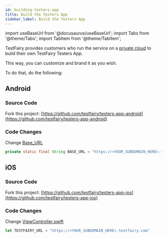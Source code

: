 ```yaml
---
id: building-testers-app
title: Build the Testers App
sidebar_label: Build the Testers App
---
```


import useBaseUrl from '@docusaurus/useBaseUrl';
import Tabs from '@theme/Tabs';
import TabItem from '@theme/TabItem';

TestFairy provides customers who run the service on a [private cloud](/test-fairy/sdk/private-cloud-int) to build their own TestFairy Testers App.

This way, you can customize and brand it as you wish.

To do that, do the following:

## Android

### Source Code

Fork this project: [https://github.com/testfairy/testers-app-android](https://github.com/testfairy/testers-app-android)

### Code Changes

Change [Base_URL](https://github.com/testfairy/testers-app-android/blob/master/TestFairyApp/src/main/java/com/testfairy/app/MainActivity.java#L49)

```java
private static final String BASE_URL = "https://<YOUR_SUBDOMAIN_HERE>.testfairy.com";
```

## iOS

### Source Code

Fork this project: [https://github.com/testfairy/testers-app-ios](https://github.com/testfairy/testers-app-ios)

### Code Changes

Change [ViewController.swift](https://github.com/testfairy/testers-app-ios/blob/master/TestFairy/ViewController.swift#L9)

```js
let TESTFAIRY_URL = "https://<YOUR_SUBDOMAIN_HERE>.testfairy.com"
```
